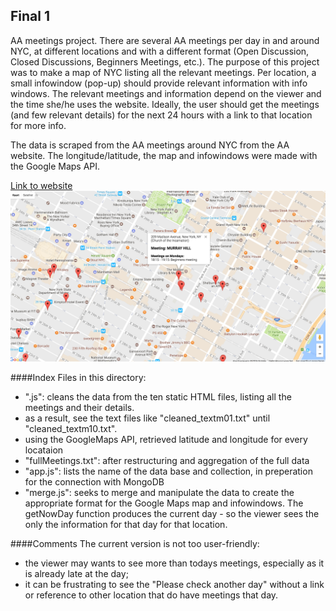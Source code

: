## Final 1
AA meetings project.
There are several AA meetings per day in and around NYC, at different locations and with a different format (Open Discussion, Closed Discussions, Beginners Meetings, etc.). The purpose of this project was to make a map of NYC listing all the relevant meetings. Per location, a small infowindow (pop-up) should provide relevant information with info windows. The relevant meetings and information depend on the viewer and the time she/he uses the website. Ideally, the user should get the meetings (and few relevant details) for the next 24 hours with a link to that location for more info. 
 
 The data is scraped from the AA meetings around NYC from the AA website. The longitude/latitude, the map and infowindows were made with the Google Maps API.
 
[Link to website](https://preview.c9users.io/isaverkes/fall16/HW5/map.html?_c9_id=livepreview3&_c9_host=https://ide.c9.io)
![Screenshot](https://github.com/IsVer/data-structures/blob/master/HW5/Screen%20Shot%202016-12-26%20at%202.59.06%20PM.png)

####Index
Files in this directory:
- ".js": cleans the data from the ten static HTML files, listing all the meetings and their details.
- as a result, see the text files like "cleaned_textm01.txt" until "cleaned_textm10.txt".
- using the GoogleMaps API, retrieved latitude and longitude for every locataion 
- "fullMeetings.txt": after restructuring and aggregation  of the full data
- "app.js": lists the name of the data base and collection, in preperation for the connection with MongoDB
- "merge.js": seeks to merge and manipulate the data to create the appropriate format for the Google Maps map and infowindows. The getNowDay function produces the current day - so the viewer sees the only the information for that day for that location.


####Comments
The current version is not too user-friendly:
- the viewer may wants to see more than todays meetings, especially as it is already late at the day;
- it can be frustrating to see the "Please check another day" without a link or reference to other location that do have meetings that day.

